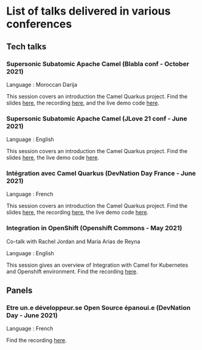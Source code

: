 # List of talks delivered in various conferences

## Tech talks

### Supersonic Subatomic Apache Camel (Blabla conf - October 2021)

Language : Moroccan Darija

This session covers an introduction the Camel Quarkus project. Find the slides [here](https://github.com/zbendhiba/conference-talks/blob/main/2021/CQ-Blablaconf-20211029.pdf), the recording [here](https://www.youtube.com/watch?v=gvJdBLE2FyU&t=3532s), and the live demo code [here](https://github.com/zbendhiba/telegram-kafka).

### Supersonic Subatomic Apache Camel (JLove 21 conf - June 2021)

Language : English

This session covers an introduction the Camel Quarkus project. Find the slides [here](https://github.com/zbendhiba/conference-talks/blob/main/2021/cq-jLove2021.pdf), the live demo code [here](https://github.com/zbendhiba/telegram-kafka).

### Intégration avec Camel Quarkus (DevNation Day France - June 2021)

Language : French

This session covers an introduction the Camel Quarkus project. Find the slides [here](https://developers.redhat.com/sites/default/files/2021-07/Integration-camel-quarkus.pdf), the recording [here](https://youtu.be/Odalny4clS8), the live demo code [here](https://github.com/zbendhiba/camel-quarkus-devNation).

### Integration in OpenShift (Openshift Commons - May 2021)

Co-talk with Rachel Jordan and María Arias de Reyna

Language : English

This session gives an overview of Integration with Camel for Kubernetes and Openshift environment. Find the recording [here](https://youtu.be/5dDsVmS9HKk).

## Panels

### Etre un.e développeur.se Open Source épanoui.e (DevNation Day - June 2021)

Language : French

Find the recording [here](https://youtu.be/pleWDBfFhOg).
